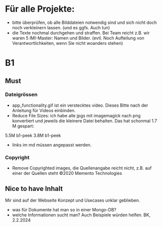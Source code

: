 
# Für alle Projekte:

- bitte überprüfen, ob alle Bilddateien notwendig sind und sich nicht doch noch verkleinern lassen.
(und es ggfs. Auch tun)
- die Texte nochmal durchgehen und straffen. Bei Team reicht z.B. wir waren 5 IMI-Master: Namen und Bilder.
(evtl. Noch Aufteilung von Verantwortlichkeiten, wenn Sie nicht woanders stehen) 

# B1
## Must
### Dateigrössen

- app_functionality.gif ist ein verstecktes video. Dieses Bitte nach der Anleitung für Videos einbinden.
- Reduce File Sizes: ich habe alle jpgs
mit imagemagick nach png konvertiert und jeweils die kleinere Datei behalten. Das hat schonmal 1.7 M gespart: 

5.5M	b1-peek
3.8M	b1-peek

- links im md müssen angepasst werden.

### Copyright
- Remove Copyrighted images, die Quellenangabe reicht nicht, z.B. 
auf einer der Quellen steht ©2020 Memento Technologies 

## Nice to have Inhalt
Mir sind auf der Webseite Konzept und Usecases unklar geblieben.
- was für Dokumente hat man so in einer Mongo-DB? 
- welche Informationen sucht man?
Auch Beispiele würden helfen.
BK, 2.2.2024

